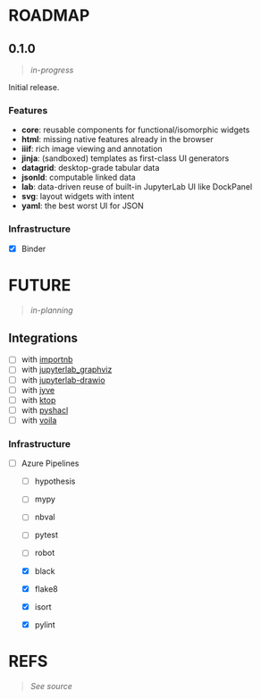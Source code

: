# ROADMAP

## 0.1.0
> _in-progress_

Initial release.

### Features
- **core**: reusable components for functional/isomorphic widgets
- **html**: missing native features already in the browser
- **iiif**: rich image viewing and annotation 
- **jinja**: (sandboxed) templates as first-class UI generators
- **datagrid**: desktop-grade tabular data
- **jsonld**: computable linked data
- **lab**: data-driven reuse of built-in JupyterLab UI like DockPanel
- **svg**: layout widgets with intent
- **yaml**: the best worst UI for JSON

### Infrastructure
- [x] Binder

# FUTURE
> _in-planning_

## Integrations
- [ ] with [importnb][]
- [ ] with [jupyterlab_graphviz][]
- [ ] with [jupyterlab-drawio][]
- [ ] with [jyve][]
- [ ] with [ktop][]
- [ ] with [pyshacl][]
- [ ] with [voila][]

### Infrastructure
- [ ] Azure Pipelines
  - [ ] hypothesis
  - [ ] mypy
  - [ ] nbval
  - [ ] pytest
  - [ ] robot
  - [x] black
  - [x] flake8
  - [x] isort
  - [x] pylint


# REFS
> _See source_

[importnb]: https://github.com/deathbeds/importnb
[jupyterlab-drawio]: https://github.com/QuantStack/jupyterlab-drawio
[jyve]: https://github.com/deathbeds/jyve
[ktop]: https://github.com/deathbeds/ktop
[pyshacl]: https://github.com/RDFLib/pySHACL
[voila]: https://github.com/QuantStack/voila
[jupyterlab_graphviz]: https://github.com/deathbeds/jupyterlab_graphviz
